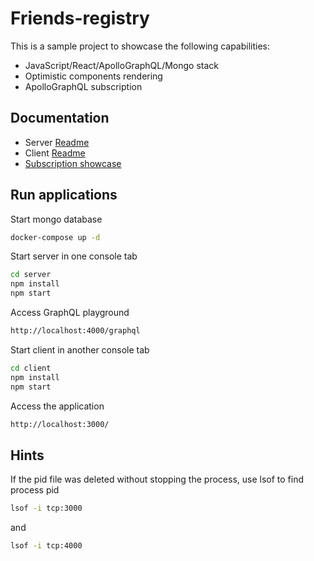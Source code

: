 # Friends-registry

This is a sample project to showcase the following capabilities:
* JavaScript/React/ApolloGraphQL/Mongo stack
* Optimistic components rendering
* ApolloGraphQL subscription

## Documentation
* Server [Readme](server/README.md)
* Client [Readme](client/README.md)
* [Subscription showcase](SUBSCRIPTION_SHOWCASE.md)

## Run applications

Start mongo database
```bash
docker-compose up -d
```

Start server in one console tab
```bash
cd server
npm install
npm start
```
Access GraphQL playground
```bash
http://localhost:4000/graphql
```

Start client in another console tab
```bash
cd client
npm install
npm start
```

Access the application
```bash
http://localhost:3000/
```

## Hints

If the pid file was deleted without stopping the process, use lsof to find process pid
```bash
lsof -i tcp:3000
```
and
```bash
lsof -i tcp:4000
```